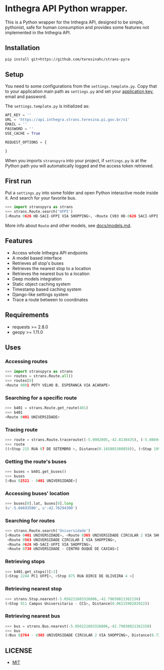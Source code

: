 # Inthegra API Python wrapper.

This is a Python wrapper for the Inthegra API,
designed to be simple, pythonist, safe for human
consumption and provides some features not implemented
in the Inthegra API.

## Installation

```bash
pip install git+https://github.com/teresinahc/strans-pyra
```

## Setup

You need to some configurations from the `settings.template.py`.
Copy that to your application main path as `settings.py` and set
your [application key](https://inthegra.strans.teresina.pi.gov.br/apikey/all),
email and password.

The `settings.template.py` is initialized as:

```python
API_KEY = ''
URL = 'https://api.inthegra.strans.teresina.pi.gov.br/v1'
EMAIL = ''
PASSWORD = ''
USE_CACHE = True

REQUEST_OPTIONS = {

}
```

When you imports `stranspyra` into your project, if `settings.py` is at
the Python path you will automatically logged and the access token
retrieved.

## First run

Put a `settings.py` into some folder and open Python interactive mode
inside it. And search for your favorite bus.

```python
>>> import stranspyra as strans
>>> strans.Route.search('UFPI')
[<Route 0626 HD-SACI-UFPI VIA SHOPPING>, <Route CV03 HD-0626 SACI-UFPI VIA SHOPPING>]
```

More info about `Route` and other models, see [docs/models.md](./docs/models.md).

## Features

* Access whole Inthegra API endpoints
* A model based interface
* Retrieves all stop's buses
* Retrieves the nearest stop to a
  location
* Retrieves the nearest bus to a
  location
* Deep models integration
* Static object caching system
* Timestamp based caching system
* Django-like settings system
* Trace a route between to coordinates

## Requirements

* requests >= 2.8.0
* geopy >= 1.11.0

## Uses

### Accessing routes

```python
>>> import stranspyra as strans
>>> routes = strans.Route.all()
>>> routes[0]
<Route 0001 POTY VELHO B. ESPERANCA VIA ACARAPE>
```

### Searching for a specific route

```python
>>> b401 = strans.Route.get_route(401)
>>> b401
<Route 0401 UNIVERSIDADE>
```

### Tracing route

```python
>>> route = strans.Route.traceroute((-5.0902805,-42.8138435), (-5.0869447,-42.8040027))
>>> route
((<Stop 215 RUA 07 DE SETEMBRO >, Distance(0.165885308859)), (<Stop 199 AV. FREI SERAFIM 6 >, Distance(0.0551390564549)), <Route 0617 HD-PLA. BELA VISTA SHOPPING VIA M.>)
```

### Getting the route's buses

```python
>>> buses = b401.get_buses()
>>> buses
[<Bus 02521 - 0401 UNIVERSIDADE>]
```

### Accessing buses' location

```python
>>> buses[0].lat, buses[0].long
(u'-5.04693500', u'-42.78294300')
```

### Searching for routes

```python
>>> strans.Route.search('Universidade')
[<Route 0401 UNIVERSIDADE>, <Route 0365 UNIVERSIDADE CIRCULAR 2 VIA SHOPPING>,
 <Route 0563 UNIVERSIDADE CIRCULAR I VIA SHOPPING>,
 <Route 0626 HD-SACI-UFPI VIA SHOPPING>,
 <Route 0730 UNIVERSIDADE - CENTRO DUQUE DE CAXIAS>]
```

### Retrieving stops

```python
>>> b401.get_stops()[:2]
[<Stop 2244 PC1 UFPI>, <Stop 875 RUA DIRCE DE OLIVEIRA 4 >]
```

### Retrieving nearest stop

```python
>>> strans.Stop.nearest(-5.056221603326806,-42.79030821362158)
(<Stop 911 Campos Universitario - CCS>, Distance(0.0621590283922))
```

### Retrieving nearest bus

```python
>>> bus = strans.Bus.nearest(-5.056221603326806,-42.79030821362158)
>>> bus
(<Bus 02764 - 0365 UNIVERSIDADE CIRCULAR 2 VIA SHOPPING>, Distance(0.72410974728))
```

## LICENSE

* [MIT](./LICENSE.md)
